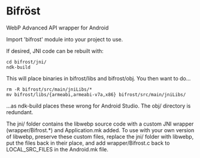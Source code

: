 # Bifröst
WebP Advanced API wrapper for Android

Import 'bifrost' module into your project to use.

If desired, JNI code can be rebuilt with:
```
cd bifrost/jni/
ndk-build
```

This will place binaries in bifrost/libs and bifrost/obj. You then want to do...

```
rm -R bifrost/src/main/jniLibs/*
mv bifrost/libs/{armeabi,armeabi-v7a,x86} bifrost/src/main/jniLibs/
```

...as ndk-build places these wrong for Android Studio. The obj/ directory is redundant.

The jni/ folder contains the libwebp source code with a custom JNI wrapper (wrapper/Bifrost.*) and Application.mk added. To use with your own version of libwebp, preserve these custom files, replace the jni/ folder with libwebp, put the files back in their place, and add wrapper/Bifrost.c back to LOCAL_SRC_FILES in the Android.mk file.
